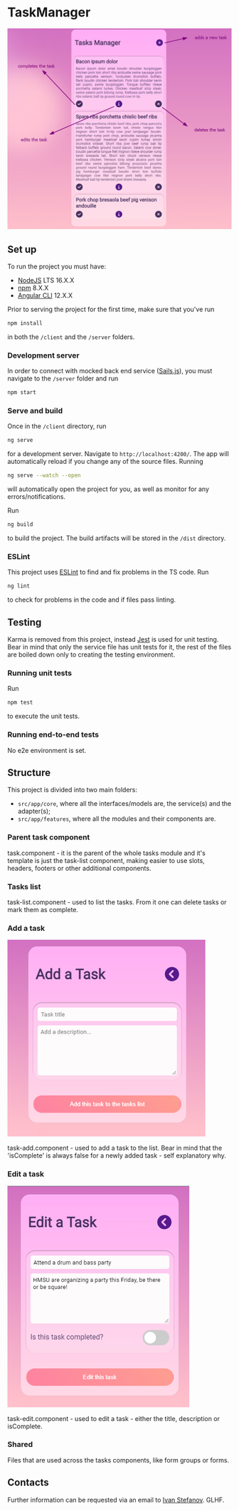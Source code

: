 # TaskManager

![main](https://raw.githubusercontent.com/Bullsized/frontend-assignment/master/client/src/assets/images/01home.png)

## Set up

To run the project you must have:

-   [NodeJS](https://nodejs.org/en/) LTS 16.X.X
-   [npm](https://docs.npmjs.com/cli/v8/commands/npm-install) 8.X.X
-   [Angular CLI](https://angular.io/cli) 12.X.X

Prior to serving the project for the first time, make sure that you've run

```bash
npm install
```

in both the `/client` and the `/server` folders.

### Development server

In order to connect with mocked back end service ([Sails.js](https://sailsjs.com/)), you must navigate to the `/server` folder and run

```bash
npm start
```

### Serve and build

Once in the `/client` directory, run

```bash
ng serve
```

for a development server. Navigate to `http://localhost:4200/`. The app will automatically reload if you change any of the source files. Running

```bash
ng serve --watch --open
```

will automatically open the project for you, as well as monitor for any errors/notifications.

Run

```bash
ng build
```

to build the project. The build artifacts will be stored in the `/dist` directory.

### ESLint

This project uses [ESLint](https://eslint.org/) to find and fix problems in the TS code. Run

```bash
ng lint
```

to check for problems in the code and if files pass linting.

## Testing

Karma is removed from this project, instead [Jest](https://jestjs.io/) is used for unit testing. Bear in mind that only the service file has unit tests for it, the rest of the files are boiled down only to creating the testing environment.

### Running unit tests

Run

```bash
npm test
```

to execute the unit tests.

### Running end-to-end tests

No e2e environment is set.

## Structure

This project is divided into two main folders: 

- `src/app/core`, where all the interfaces/models are, the service(s) and the adapter(s);
- `src/app/features`, where all the modules and their components are.

### Parent task component

task.component - it is the parent of the whole tasks module and it's template is just the task-list component, making easier to use slots, headers, footers or other additional components.

### Tasks list 

task-list.component - used to list the tasks. From it one can delete tasks or mark them as complete.

### Add a task

![main](https://raw.githubusercontent.com/Bullsized/frontend-assignment/master/client/src/assets/images/02addTask.png)

task-add.component - used to add a task to the list. Bear in mind that the 'isComplete' is always false for a newly added task - self explanatory why.

### Edit a task

![main](https://raw.githubusercontent.com/Bullsized/frontend-assignment/master/client/src/assets/images/03editTask.png)

task-edit.component - used to edit a task - either the title, description or isComplete.

### Shared

Files that are used across the tasks components, like form groups or forms.

## Contacts

Further information can be requested via an email to [Ivan Stefanov](mailto:ivanstefanovbg@gmail.com?subject=[GitHub]TaskManager). GLHF.
